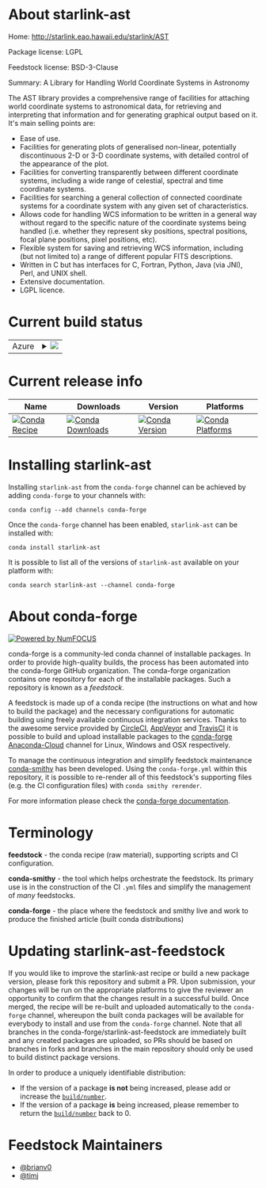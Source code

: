 About starlink-ast
==================

Home: http://starlink.eao.hawaii.edu/starlink/AST

Package license: LGPL

Feedstock license: BSD-3-Clause

Summary: A Library for Handling World Coordinate Systems in Astronomy

The AST library provides a comprehensive range of facilities for attaching world coordinate systems to astronomical data, for retrieving and interpreting that information and for generating graphical output based on it. It's main selling points are:

* Ease of use.
* Facilities for generating plots of generalised non-linear, potentially discontinuous 2-D or 3-D coordinate systems, with detailed control of the appearance of the plot.
* Facilities for converting transparently between different coordinate systems, including a wide range of celestial, spectral and time coordinate systems.
* Facilities for searching a general collection of connected coordinate systems for a coordinate system with any given set of characteristics.
* Allows code for handling WCS information to be written in a general way without regard to the specific nature of the coordinate systems being handled (i.e. whether they represent sky positions, spectral positions, focal plane positions, pixel positions, etc).
* Flexible system for saving and retrieving WCS information, including (but not limited to) a range of different popular FITS descriptions.
* Written in C but has interfaces for C, Fortran, Python, Java (via JNI), Perl, and UNIX shell.
* Extensive documentation.
* LGPL licence.


Current build status
====================


<table>
    
  <tr>
    <td>Azure</td>
    <td>
      <details>
        <summary>
          <a href="https://dev.azure.com/conda-forge/feedstock-builds/_build/latest?definitionId=7282&branchName=master">
            <img src="https://dev.azure.com/conda-forge/feedstock-builds/_apis/build/status/starlink-ast-feedstock?branchName=master">
          </a>
        </summary>
        <table>
          <thead><tr><th>Variant</th><th>Status</th></tr></thead>
          <tbody><tr>
              <td>linux_64</td>
              <td>
                <a href="https://dev.azure.com/conda-forge/feedstock-builds/_build/latest?definitionId=7282&branchName=master">
                  <img src="https://dev.azure.com/conda-forge/feedstock-builds/_apis/build/status/starlink-ast-feedstock?branchName=master&jobName=linux&configuration=linux_64_" alt="variant">
                </a>
              </td>
            </tr><tr>
              <td>osx_64</td>
              <td>
                <a href="https://dev.azure.com/conda-forge/feedstock-builds/_build/latest?definitionId=7282&branchName=master">
                  <img src="https://dev.azure.com/conda-forge/feedstock-builds/_apis/build/status/starlink-ast-feedstock?branchName=master&jobName=osx&configuration=osx_64_" alt="variant">
                </a>
              </td>
            </tr>
          </tbody>
        </table>
      </details>
    </td>
  </tr>
</table>

Current release info
====================

| Name | Downloads | Version | Platforms |
| --- | --- | --- | --- |
| [![Conda Recipe](https://img.shields.io/badge/recipe-starlink--ast-green.svg)](https://anaconda.org/conda-forge/starlink-ast) | [![Conda Downloads](https://img.shields.io/conda/dn/conda-forge/starlink-ast.svg)](https://anaconda.org/conda-forge/starlink-ast) | [![Conda Version](https://img.shields.io/conda/vn/conda-forge/starlink-ast.svg)](https://anaconda.org/conda-forge/starlink-ast) | [![Conda Platforms](https://img.shields.io/conda/pn/conda-forge/starlink-ast.svg)](https://anaconda.org/conda-forge/starlink-ast) |

Installing starlink-ast
=======================

Installing `starlink-ast` from the `conda-forge` channel can be achieved by adding `conda-forge` to your channels with:

```
conda config --add channels conda-forge
```

Once the `conda-forge` channel has been enabled, `starlink-ast` can be installed with:

```
conda install starlink-ast
```

It is possible to list all of the versions of `starlink-ast` available on your platform with:

```
conda search starlink-ast --channel conda-forge
```


About conda-forge
=================

[![Powered by NumFOCUS](https://img.shields.io/badge/powered%20by-NumFOCUS-orange.svg?style=flat&colorA=E1523D&colorB=007D8A)](http://numfocus.org)

conda-forge is a community-led conda channel of installable packages.
In order to provide high-quality builds, the process has been automated into the
conda-forge GitHub organization. The conda-forge organization contains one repository
for each of the installable packages. Such a repository is known as a *feedstock*.

A feedstock is made up of a conda recipe (the instructions on what and how to build
the package) and the necessary configurations for automatic building using freely
available continuous integration services. Thanks to the awesome service provided by
[CircleCI](https://circleci.com/), [AppVeyor](https://www.appveyor.com/)
and [TravisCI](https://travis-ci.com/) it is possible to build and upload installable
packages to the [conda-forge](https://anaconda.org/conda-forge)
[Anaconda-Cloud](https://anaconda.org/) channel for Linux, Windows and OSX respectively.

To manage the continuous integration and simplify feedstock maintenance
[conda-smithy](https://github.com/conda-forge/conda-smithy) has been developed.
Using the ``conda-forge.yml`` within this repository, it is possible to re-render all of
this feedstock's supporting files (e.g. the CI configuration files) with ``conda smithy rerender``.

For more information please check the [conda-forge documentation](https://conda-forge.org/docs/).

Terminology
===========

**feedstock** - the conda recipe (raw material), supporting scripts and CI configuration.

**conda-smithy** - the tool which helps orchestrate the feedstock.
                   Its primary use is in the construction of the CI ``.yml`` files
                   and simplify the management of *many* feedstocks.

**conda-forge** - the place where the feedstock and smithy live and work to
                  produce the finished article (built conda distributions)


Updating starlink-ast-feedstock
===============================

If you would like to improve the starlink-ast recipe or build a new
package version, please fork this repository and submit a PR. Upon submission,
your changes will be run on the appropriate platforms to give the reviewer an
opportunity to confirm that the changes result in a successful build. Once
merged, the recipe will be re-built and uploaded automatically to the
`conda-forge` channel, whereupon the built conda packages will be available for
everybody to install and use from the `conda-forge` channel.
Note that all branches in the conda-forge/starlink-ast-feedstock are
immediately built and any created packages are uploaded, so PRs should be based
on branches in forks and branches in the main repository should only be used to
build distinct package versions.

In order to produce a uniquely identifiable distribution:
 * If the version of a package **is not** being increased, please add or increase
   the [``build/number``](https://conda.io/docs/user-guide/tasks/build-packages/define-metadata.html#build-number-and-string).
 * If the version of a package **is** being increased, please remember to return
   the [``build/number``](https://conda.io/docs/user-guide/tasks/build-packages/define-metadata.html#build-number-and-string)
   back to 0.

Feedstock Maintainers
=====================

* [@brianv0](https://github.com/brianv0/)
* [@timj](https://github.com/timj/)

